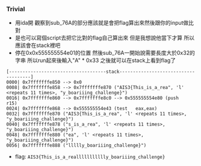 ### Trivial
- 用ida開 觀察到sub_76A的部分應該就是會把flag算出來然後跟你的input做比對
- 是也可以寫個script去把它比對的flag自己算出來 但是我想說他當下才算 所以應該會在stack裡吧
- 停在0x0x555555554e01的位置 然後sub_76A一開始說需要長度大於0x32的字串 所以run起來後輸入"A" * 0x33 之後就可以在stack上看到flag了
```
[------------------------------------stack-------------------------------------]
0000| 0x7fffffffe850 --> 0x0 
0008| 0x7fffffffe858 --> 0x7fffffffe870 ("AIS3{This_is_a_rea", 'l' <repeats 11 times>, "y_boariiing_challenge}")
0016| 0x7fffffffe860 --> 0x7fffffffe8c0 --> 0x555555554e80 (push   r15)
0024| 0x7fffffffe868 --> 0x555555554e43 (test   eax,eax)
0032| 0x7fffffffe870 ("AIS3{This_is_a_rea", 'l' <repeats 11 times>, "y_boariiing_challenge}")
0040| 0x7fffffffe878 ("s_is_a_rea", 'l' <repeats 11 times>, "y_boariiing_challenge}")
0048| 0x7fffffffe880 ("ea", 'l' <repeats 11 times>, "y_boariiing_challenge}")
0056| 0x7fffffffe888 ("llllly_boariiing_challenge}")
```
- flag: `AIS3{This_is_a_reallllllllllly_boariiing_challenge}`
